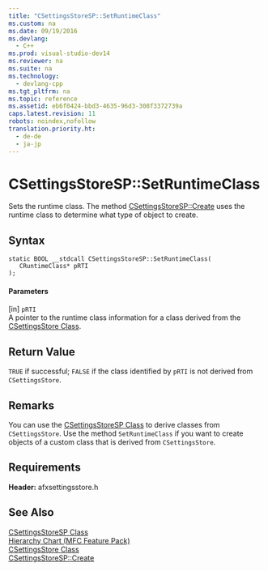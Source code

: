```yaml
---
title: "CSettingsStoreSP::SetRuntimeClass"
ms.custom: na
ms.date: 09/19/2016
ms.devlang: 
  - C++
ms.prod: visual-studio-dev14
ms.reviewer: na
ms.suite: na
ms.technology: 
  - devlang-cpp
ms.tgt_pltfrm: na
ms.topic: reference
ms.assetid: eb6f0424-bbd3-4635-96d3-308f3372739a
caps.latest.revision: 11
robots: noindex,nofollow
translation.priority.ht: 
  - de-de
  - ja-jp
---
```

# CSettingsStoreSP::SetRuntimeClass
Sets the runtime class. The method [CSettingsStoreSP::Create](../vs140/CSettingsStoreSP--Create.md) uses the runtime class to determine what type of object to create.  
  
## Syntax  
  
```  
static BOOL __stdcall CSettingsStoreSP::SetRuntimeClass(  
   CRuntimeClass* pRTI  
);  
```  
  
#### Parameters  
 [in] `pRTI`  
 A pointer to the runtime class information for a class derived from the [CSettingsStore Class](../vs140/CSettingsStore-Class.md).  
  
## Return Value  
 `TRUE` if successful; `FALSE` if the class identified by `pRTI` is not derived from `CSettingsStore`.  
  
## Remarks  
 You can use the [CSettingsStoreSP Class](../vs140/CSettingsStoreSP-Class.md) to derive classes from `CSettingsStore`. Use the method `SetRuntimeClass` if you want to create objects of a custom class that is derived from `CSettingsStore`.  
  
## Requirements  
 **Header:** afxsettingsstore.h  
  
## See Also  
 [CSettingsStoreSP Class](../vs140/CSettingsStoreSP-Class.md)   
 [Hierarchy Chart (MFC Feature Pack)](../vs140/Hierarchy-Chart.md)   
 [CSettingsStore Class](../vs140/CSettingsStore-Class.md)   
 [CSettingsStoreSP::Create](../vs140/CSettingsStoreSP--Create.md)